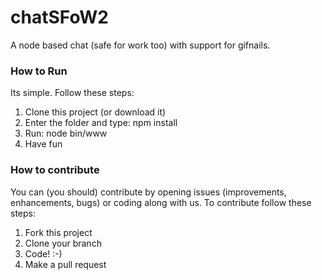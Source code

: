 chatSFoW2
=========

A node based chat (safe for work too) with support for gifnails.

### How to Run ###
Its simple. Follow these steps:

1. Clone this project (or download it)
2. Enter the folder and type: npm install
3. Run: node bin/www
4. Have fun

### How to contribute ###
You can (you should) contribute by opening issues (improvements, enhancements, bugs) or coding along with us.
To contribute follow these steps:

1. Fork this project
2. Clone your branch
3. Code! :-)
4. Make a pull request